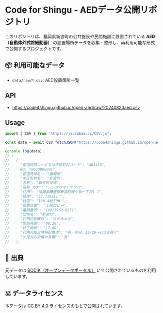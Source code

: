 # Code for Shingu - AEDデータ公開リポジトリ

このリポジトリは、福岡県新宮町の公共施設や民間施設に設置されている **AED（自動体外式除細動器）** の設置場所データを収集・整形し、再利用可能な形式で公開するプロジェクトです。

## 📦 利用可能なデータ

- `data/raw/*.csv`: AED設置箇所一覧

## API

- https://code4shingu.github.io/open-aed/raw/20240823aed.csv

## Usage

```ts
import { CSV } from "https://js.sabae.cc/CSV.js";

const data = await CSV.fetchJSON("https://code4shingu.github.io/open-aed/processed/aed.csv");

console.log(data);
// [
//   {
//     "都道府県コード又は市区町村コード": "403458",
//     NO: "0000000001",
//     "都道府県名": "福岡県",
//     "市区町村名": "新宮町",
//     "名称": "新宮町役場",
//     "名称_カナ": "シングウマチヤクバ",
//     "住所": "福岡県糟屋郡新宮町緑ケ浜一丁目1-1",
//     "緯度": "33.715311 ",
//     "経度": "130.446596 ",
//     "設置位置": "１階ロビー",
//     "電話番号": "(092)962-0231",
//     "団体名": "新宮町",
//     "利用可能曜日": "月火水木金",
//     "開始時間": "08:30",
//     "終了時間": "17:00",
//     "利用可能日時特記事項": "祝・休日、12/29～1/3を除く",
//     "小児対応設備の有無": "有"
//   },
```

## 🔗 出典

元データは [BODIK（オープンデータポータル）](https://data.bodik.jp/organization/403458) にて公開されているものを利用しています。

## ⚖️ データライセンス

本データは [CC BY 4.0](https://creativecommons.org/licenses/by/4.0/deed.ja) ライセンスのもとで公開されています。